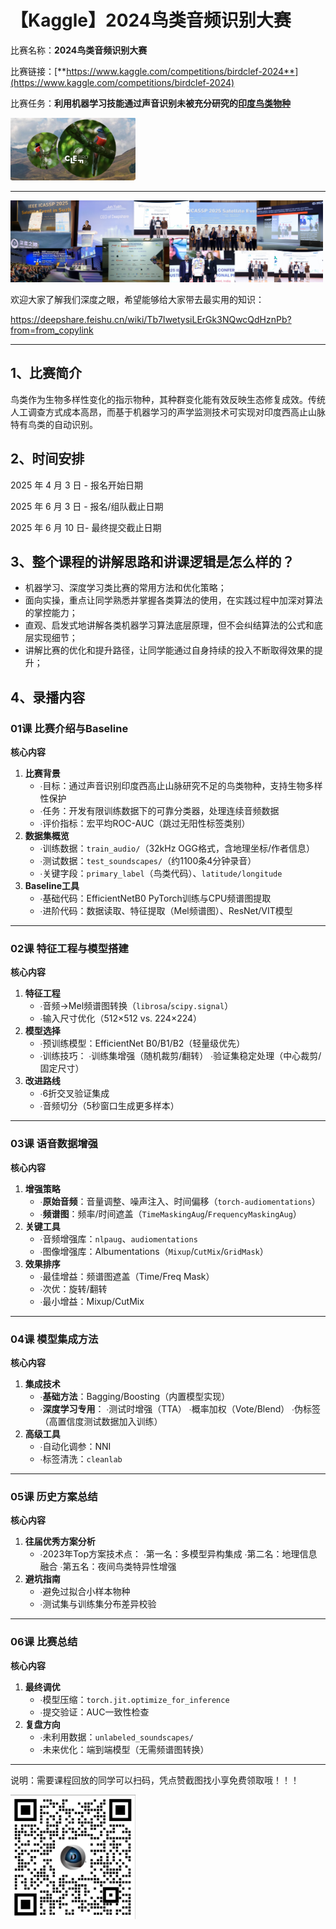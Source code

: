 # 【Kaggle】**2024鸟类音频识别大赛**

比赛名称：**2024鸟类音频识别大赛**

比赛链接：[**https://www.kaggle.com/competitions/birdclef-2024**](https://www.kaggle.com/competitions/birdclef-2024)

比赛任务：**利用机器学习技能通过声音识别未被充分研究的**[**印度鸟类物种**](https://stateofindiasbirds.in/)

<img src="assets\CleanShot 2025-09-05 at 09.29.14@2x.png" style="width:200px;" />

---

<img src="assets/20250904_174246_5b2bcaaac91a0105f71ca56604b8dcb5.png" style="width:500px;" />

欢迎大家了解我们深度之眼，希望能够给大家带去最实用的知识：

https://deepshare.feishu.cn/wiki/Tb7IwetysiLErGk3NQwcQdHznPb?from=from_copylink

---

## 1、比赛简介

鸟类作为生物多样性变化的指示物种，其种群变化能有效反映生态修复成效。传统人工调查方式成本高昂，而基于机器学习的声学监测技术可实现对印度西高止山脉特有鸟类的自动识别。

## **2、时间安排**

2025 年 4 月  3 日 - 报名开始日期

2025 年 6 月  3 日 - 报名/组队截止日期

2025 年 6 月  10 日- 最终提交截止日期

## **3、整个课程的讲解思路和讲课逻辑是怎么样的？**

* 机器学习、深度学习类比赛的常用方法和优化策略；
* 面向实操，重点让同学熟悉并掌握各类算法的使用，在实践过程中加深对算法的掌控能力；
* 直观、启发式地讲解各类机器学习算法底层原理，但不会纠结算法的公式和底层实现细节；
* 讲解比赛的优化和提升路径，让同学能通过自身持续的投入不断取得效果的提升；

## 4、录播内容

### **01课 比赛介绍与Baseline**

**核心内容**

1. **比赛背景**
   - ∙目标：通过声音识别印度西高止山脉研究不足的鸟类物种，支持生物多样性保护
   - ∙任务：开发有限训练数据下的可靠分类器，处理连续音频数据
   - ∙评价指标：宏平均ROC-AUC（跳过无阳性标签类别）
2. **数据集概览**
   - ∙训练数据：`train_audio/`（32kHz OGG格式，含地理坐标/作者信息）
   - ∙测试数据：`test_soundscapes/`（约1100条4分钟录音）
   - ∙关键字段：`primary_label`（鸟类代码）、`latitude/longitude`
3. **Baseline工具**
   - ∙基础代码：EfficientNetB0 PyTorch训练与CPU频谱图提取
   - ∙进阶代码：数据读取、特征提取（Mel频谱图）、ResNet/VIT模型

------

### **02课 特征工程与模型搭建**

**核心内容**

1. **特征工程**
   - ∙音频→Mel频谱图转换（`librosa`/`scipy.signal`）
   - ∙输入尺寸优化（512×512 vs. 224×224）
2. **模型选择**
   - ∙预训练模型：EfficientNet B0/B1/B2（轻量级优先）
   - ∙训练技巧： ∙训练集增强（随机裁剪/翻转） ∙验证集稳定处理（中心裁剪/固定尺寸）
3. **改进路线**
   - ∙6折交叉验证集成
   - ∙音频切分（5秒窗口生成更多样本）

------

### **03课 语音数据增强**

**核心内容**

1. **增强策略**
   - ∙**原始音频**：音量调整、噪声注入、时间偏移（`torch-audiomentations`）
   - ∙**频谱图**：频率/时间遮盖（`TimeMaskingAug`/`FrequencyMaskingAug`）
2. **关键工具**
   - ∙音频增强库：`nlpaug`、`audiomentations`
   - ∙图像增强库：Albumentations（`Mixup`/`CutMix`/`GridMask`）
3. **效果排序**
   - ∙最佳增益：频谱图遮盖（Time/Freq Mask）
   - ∙次优：旋转/翻转
   - ∙最小增益：Mixup/CutMix

------

### **04课 模型集成方法**

**核心内容**

1. **集成技术**
   - ∙**基础方法**：Bagging/Boosting（内置模型实现）
   - ∙**深度学习专用**： ∙测试时增强（TTA） ∙概率加权（Vote/Blend） ∙伪标签（高置信度测试数据加入训练）
2. **高级工具**
   - ∙自动化调参：NNI
   - ∙标签清洗：`cleanlab`

------

### **05课 历史方案总结**

**核心内容**

1. **往届优秀方案分析**
   - ∙2023年Top方案技术点： ∙第一名：多模型异构集成 ∙第二名：地理信息融合 ∙第五名：夜间鸟类特异性增强
2. **避坑指南**
   - ∙避免过拟合小样本物种
   - ∙测试集与训练集分布差异校验

------

### **06课 比赛总结**

**核心内容**

1. **最终调优**
   - ∙模型压缩：`torch.jit.optimize_for_inference`
   - ∙提交验证：AUC一致性检查
2. **复盘方向**
   - ∙未利用数据：`unlabeled_soundscapes/`
   - ∙未来优化：端到端模型（无需频谱图转换）

---

说明：需要课程回放的同学可以扫码，凭点赞截图找小享免费领取哦！！！

<img src="assets/20250904_172853_image.png" style="width:200px;" />
